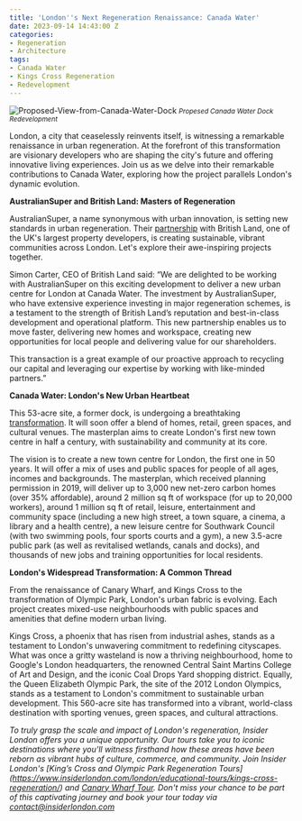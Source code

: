 ```yaml
---
title: 'London''s Next Regeneration Renaissance: Canada Water'
date: 2023-09-14 14:43:00 Z
categories:
- Regeneration
- Architecture
tags:
- Canada Water
- Kings Cross Regeneration
- Redevelopment
---
```


![Proposed-View-from-Canada-Water-Dock](/uploads/Proposed-View-from-Canada-Water-Dock.jpg)
<small><em>Propesed Canada Water Dock Redevelopment</em></small>

London, a city that ceaselessly reinvents itself, is witnessing a remarkable renaissance in urban regeneration. At the forefront of this transformation are visionary developers who are shaping the city's future and offering innovative living experiences. Join us as we delve into their remarkable contributions to Canada Water, exploring how the project parallels London's dynamic evolution. 

**AustralianSuper and British Land: Masters of Regeneration**

AustralianSuper, a name synonymous with urban innovation, is setting new standards in urban regeneration. Their [partnership](https://www.britishland.com/news/press-releases/british-land-and-australiansuper-announce-new-joint-venture-accelerate-delivery-canada-water-masterplan) with British Land, one of the UK's largest property developers, is creating sustainable, vibrant communities across London. Let's explore their awe-inspiring projects together.

Simon Carter, CEO of British Land said: “We are delighted to be working with AustralianSuper on this exciting development to deliver a new urban centre for London at Canada Water.  The investment by AustralianSuper, who have extensive experience investing in major regeneration schemes, is a testament to the strength of British Land’s reputation and best-in-class development and operational platform. This new partnership enables us to move faster, delivering new homes and workspace, creating new opportunities for local people and delivering value for our shareholders.

This transaction is a great example of our proactive approach to recycling our capital and leveraging our expertise by working with like-minded partners.” 

**Canada Water: London's New Urban Heartbeat**

This 53-acre site, a former dock, is undergoing a breathtaking [transformation](https://canadawaterdockside.co.uk/). It will soon offer a blend of homes, retail, green spaces, and cultural venues. The masterplan aims to create London's first new town centre in half a century, with sustainability and community at its core.

The vision is to create a new town centre for London, the first one in 50 years. It will offer a mix of uses and public spaces for people of all ages, incomes and backgrounds. The masterplan, which received planning permission in 2019, will deliver up to 3,000 new net-zero carbon homes (over 35% affordable), around 2 million sq ft of workspace (for up to 20,000 workers), around 1 million sq ft of retail, leisure, entertainment and community space (including a new high street, a town square, a cinema, a library and a health centre), a new leisure centre for Southwark Council (with two swimming pools, four sports courts and a gym), a new 3.5-acre public park (as well as revitalised wetlands, canals and docks), and thousands of new jobs and training opportunities for local residents.


**London's Widespread Transformation: A Common Thread**

From the renaissance of Canary Wharf, and Kings Cross to the transformation of Olympic Park, London's urban fabric is evolving. Each project creates mixed-use neighbourhoods with public spaces and amenities that define modern urban living. 

Kings Cross, a phoenix that has risen from industrial ashes, stands as a testament to London's unwavering commitment to redefining cityscapes. What was once a gritty wasteland is now a thriving neighbourhood, home to Google's London headquarters, the renowned Central Saint Martins College of Art and Design, and the iconic Coal Drops Yard shopping district. 
Equally, the Queen Elizabeth Olympic Park, the site of the 2012 London Olympics, stands as a testament to London's commitment to sustainable urban development. This 560-acre site has transformed into a vibrant, world-class destination with sporting venues, green spaces, and cultural attractions.

*To truly grasp the scale and impact of London's regeneration, Insider London offers you a unique opportunity. Our tours take you to iconic destinations where you'll witness firsthand how these areas have been reborn as vibrant hubs of culture, commerce, and community. Join Insider London's [King’s Cross and Olympic Park Regeneration Tours] (https://www.insiderlondon.com/london/educational-tours/kings-cross-regeneration/) and [Canary Wharf Tour](https://www.insiderlondon.com/london/educational-tours/london-finance-walking-tour/). Don't miss your chance to be part of this captivating journey and book your tour today via <a href="mailto:contact@insiderlondon.com">contact@insiderlondon.com</a>*